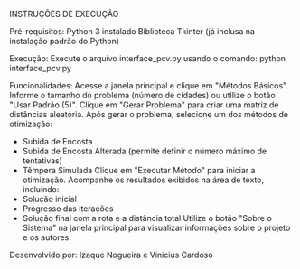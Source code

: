 INSTRUÇÕES DE EXECUÇÃO

Pré-requisitos:
Python 3 instalado
Biblioteca Tkinter (já inclusa na instalação padrão do Python)

Execução:
Execute o arquivo interface_pcv.py usando o comando: python interface_pcv.py

Funcionalidades:
Acesse a janela principal e clique em "Métodos Básicos".
Informe o tamanho do problema (número de cidades) ou utilize o botão "Usar Padrão (5)".
Clique em "Gerar Problema" para criar uma matriz de distâncias aleatória.
Após gerar o problema, selecione um dos métodos de otimização:
- Subida de Encosta
- Subida de Encosta Alterada (permite definir o número máximo de tentativas)
- Têmpera Simulada
Clique em "Executar Método" para iniciar a otimização.
Acompanhe os resultados exibidos na área de texto, incluindo:
- Solução inicial
- Progresso das iterações
- Solução final com a rota e a distância total
Utilize o botão "Sobre o Sistema" na janela principal para visualizar informações sobre o projeto e os autores.


Desenvolvido por: Izaque Nogueira e Vinicius Cardoso